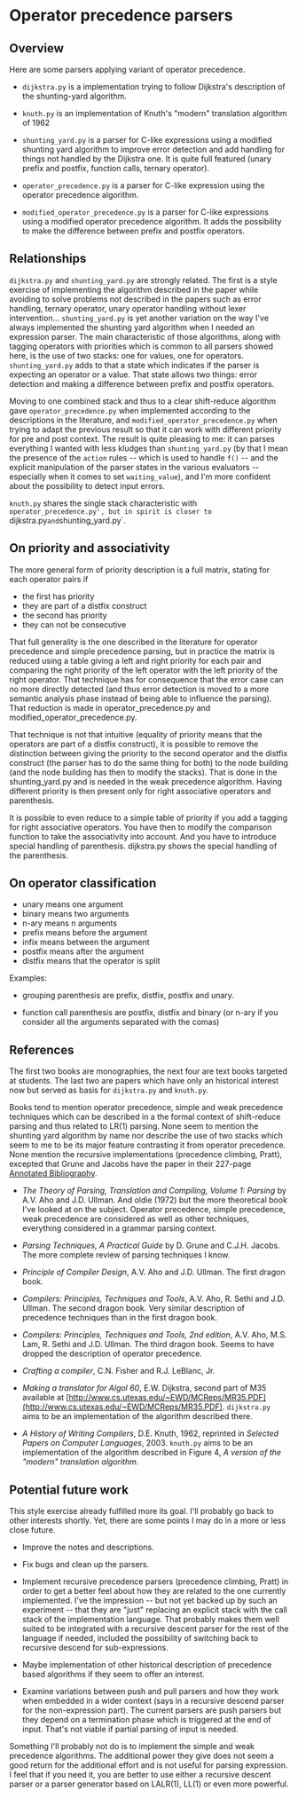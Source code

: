 # Operator precedence parsers

## Overview

Here are some parsers applying variant of operator precedence.

- `dijkstra.py` is a implementation trying to follow Dijkstra's description of the
  shunting-yard algorithm.
  
- `knuth.py` is an implementation of Knuth's "modern" translation algorithm of 1962

- `shunting_yard.py` is a parser for C-like expressions using a modified shunting yard
  algorithm to improve error detection and add handling for things not handled by the
  Dijkstra one.  It is quite full featured (unary prefix and postfix, function calls,
  ternary operator).
  
- `operator_precedence.py` is a parser for C-like expression using the operator
  precedence algorithm.
  
- `modified_operator_precedence.py` is a parser for C-like expressions using a modified
  operator precedence algorithm.  It adds the possibility to make the difference
  between prefix and postfix operators.
  
## Relationships

`dijkstra.py` and `shunting_yard.py` are strongly related.  The first is a style
exercise of implementing the algorithm described in the paper while avoiding to solve
problems not described in the papers such as error handling, ternary operator, unary
operator handling without lexer intervention...  `shunting_yard.py` is yet another
variation on the way I've always implemented the shunting yard algorithm when I needed
an expression parser.  The main characteristic of those algorithms, along with tagging
operators with priorities which is common to all parsers showed here, is the use of
two stacks: one for values, one for operators.  `shunting_yard.py` adds to that a state
which indicates if the parser is expecting an operator or a value.  That state allows
two things: error detection and making a difference between prefix and postfix operators.

Moving to one combined stack and thus to a clear shift-reduce algorithm gave 
`operator_precedence.py` when implemented according to the descriptions in the literature,
and `modified_operator_precedence.py` when trying to adapt the previous result so that it
can work with different priority for pre and post context.  The result is quite pleasing
to me: it can parses everything I wanted with less kludges than `shunting_yard.py` (by that
I mean the presence of the `action` rules -- which is used to handle `f()` -- and the
explicit manipulation of the parser states in the various evaluators -- especially when
it comes to set `waiting_value`), and I'm more confident about the possibility to detect
input errors.

`knuth.py` shares the single stack characteristic with `operator_precedence.py', but in spirit
is closer to `dijkstra.py` and `shunting_yard.py`.

## On priority and associativity

The more general form of priority description is a full matrix, stating for each
operator pairs if
- the first has priority
- they are part of a distfix construct
- the second has priority
- they can not be consecutive

That full generality is the one described in the literature for operator precedence
and simple precedence parsing, but in practice the matrix is reduced using a table
giving a left and right priority for each pair and comparing the right priority of
the left operator with the left priority of the right operator. That technique has
for consequence that the error case can no more directly detected (and thus error
detection is moved to a more semantic analysis phase instead of being able to
influence the parsing). That reduction is made in operator_precedence.py and
modified_operator_precedence.py.

That technique is not that intuitive (equality of priority means that the operators
are part of a distfix construct), it is possible to remove the distinction between
giving the priority to the second operator and the distfix construct (the parser
has to do the same thing for both) to the node building (and the node building has
then to modify the stacks).  That is done in the shunting_yard.py and is needed in
the weak precedence algorithm.  Having different priority is then present only
for right associative operators and parenthesis.

It is possible to even reduce to a simple table of priority if you add a tagging
for right associative operators.  You have then to modify the comparison function
to take the associativity into account.  And you have to introduce special handling
of parenthesis.  dijkstra.py shows the special handling of the parenthesis.

## On operator classification

- unary means one argument
- binary means two arguments
- n-ary means n arguments
- prefix means before the argument
- infix means between the argument
- postfix means after the argument
- distfix means that the operator is split

Examples: 

- grouping parenthesis are prefix, distfix, postfix and unary.
 
- function call parenthesis are postfix, distfix and binary (or n-ary if you consider
all the arguments separated with the comas)

## References

The first two books are monographies, the next four are text books
targeted at students.  The last two are papers which have only an historical
interest now but served as basis for `dijkstra.py` and `knuth.py`.

Books tend to mention operator precedence, simple and weak precedence techniques
which can be described in a the formal context of shift-reduce
parsing and thus related to LR(1) parsing.  None seem to mention the shunting yard
algorithm by name nor describe the use of two stacks which seem to me to be its
major feature contrasting it from operator precedence.   None mention the recursive
implementations (precedence climbing, Pratt), excepted that Grune and Jacobs have
the paper in their 227-page 
[Annotated Bibliography](https://dickgrune.com/Books/PTAPG_2nd_Edition/CompleteList.pdf).

- _The Theory of Parsing, Translation and Compiling, Volume 1: Parsing_ by A.V. Aho
and J.D. Ullman.  And oldie (1972) but the more theoretical book I've looked at on
the subject.  Operator precedence, simple precedence, weak precedence are
considered as well as other techniques, everything considered in a grammar parsing
context.
 
- _Parsing Techniques, A Practical Guide_ by D. Grune and C.J.H. Jacobs.  The more
  complete review of parsing techniques I know.

- _Principle of Compiler Design_, A.V. Aho and J.D. Ullman.  The first dragon book.
 
- _Compilers: Principles, Techniques and Tools_, A.V. Aho, R. Sethi and J.D. Ullman.
  The second dragon book.  Very similar description of precedence techniques than
  in the first dragon book.
  
- _Compilers: Principles, Techniques and Tools, 2nd edition_, A.V. Aho, M.S. Lam,
  R. Sethi and J.D. Ullman.  The third dragon book.  Seems to have dropped the
  description of operator precedence.

- _Crafting a compiler_, C.N. Fisher and R.J. LeBlanc, Jr.  

- _Making a translator for Algol 60_, E.W. Dijkstra, second part of M35 available at
  [http://www.cs.utexas.edu/~EWD/MCReps/MR35.PDF](http://www.cs.utexas.edu/~EWD/MCReps/MR35.PDF).
  `dijkstra.py` aims to be an implementation of the algorithm described there.

- _A History of Writing Compilers_, D.E. Knuth, 1962, reprinted in _Selected Papers
  on Computer Languages_, 2003.  `knuth.py` aims to be an implementation of the
  algorithm described in Figure 4, _A version of the "modern" translation algorithm_.

## Potential future work

This style exercise already fulfilled more its goal.  I'll probably go back to other
interests shortly.  Yet, there are some points I may do in a more or less close
future.

- Improve the notes and descriptions.

- Fix bugs and clean up the parsers.

- Implement recursive precedence parsers (precedence climbing, Pratt) in order to get
  a better feel about how they are related to the one currently implemented.  I've the
  impression -- but not yet backed up by such an experiment -- that they are "just"
  replacing an explicit stack with the call stack of the implementation language.  That
  probably makes them well suited to be integrated with a recursive descent parser for
  the rest of the language if needed, included the possibility of switching back to
  recursive descend for sub-expressions.

- Maybe implementation of other historical description of precedence based algorithms
  if they seem to offer an interest.

- Examine variations between push and pull parsers and how they work when embedded in
  a wider context (says in a recursive descend parser for the non-expression part). The
  current parsers are push parsers but they depend on a termination phase which is
  triggered at the end of input.  That's not viable if partial parsing of input is needed.

Something I'll probably not do is to implement the simple and weak precedence
algorithms.  The additional power they give does not seem a good return for the
additional effort and is not useful for parsing expression. I feel that if you
need it, you are better to use either a recursive descent parser or a parser
generator based on LALR(1), LL(1) or even more powerful.

